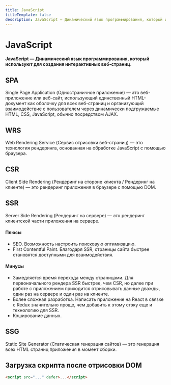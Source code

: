 ```yaml
---
title: JavaScript
titleTemplate: false
description: JavaScript — Динамический язык программирования, который используют для создания интерактивных веб-страниц.
---
```


# JavaScript
**JavaScript — Динамический язык программирования, который используют для создания интерактивных веб-страниц**.

## SPA
Single Page Application (Одностраничное приложение) — это веб-приложение или веб-сайт, использующий единственный HTML-документ как оболочку для всех веб-страниц и организующий взаимодействие с пользователем через динамически подгружаемые HTML, CSS, JavaScript, обычно посредством AJAX.

## WRS
Web Rendering Service (Сервис отрисовки веб-страниц) — это технология рендеринга, основанная на обработке JavaScript с помощью браузера.

## CSR
Client Side Rendering (Рендеринг на стороне клиента / Рендеринг на клиенте) — это рендеринг приложения в браузере с помощью DOM.

## SSR
Server Side Rendering (Рендеринг на сервере) — это рендеринг клиентской части приложения на сервере.
#### Плюсы
- SEO. Возможность настроить поисковую оптимизацию.
- First Contentful Paint. Благодаря SSR, страницы сайта быстрее становятся доступными для взаимодействия.
#### Минусы
- Замедляется время перехода между страницами. Для первоначального рендера SSR быстрее, чем CSR, но далее при работе с приложением приходится отрисовывать данные дважды, один раз на сервере и один раз на клиенте.
- Более сложная разработка. Написать приложение на React в связке с Redux значительно проще, чем добавить к этому стэку еще и технологию для SSR.
- Кэширование данных.

## SSG
Static Site Generator (Статическая генерация сайтов) — это генерация всех HTML страниц приложения в момент сборки.

## Загрузка скрипта после отрисовки DOM
```html
<script src="..." defer>...</script>
```
